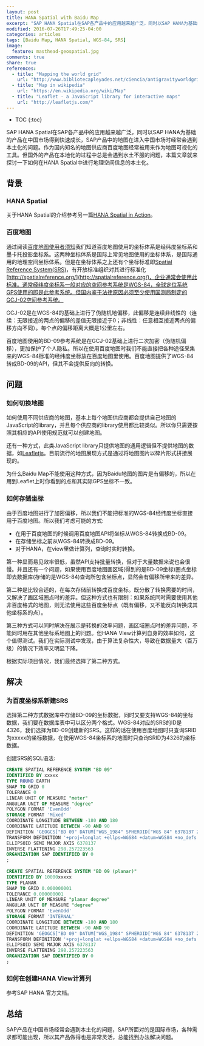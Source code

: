 ```yaml
---
layout: post
title: HANA Spatial with Baidu Map
excerpt: "SAP HANA Spatial在SAP各产品中的应用越来越广泛，同时以SAP HANA为基础的产品在中国市场得到快速成长，SAP产品中的地图在进入中国市场时经常会遇到本土化的问题。作为国内知名的地图供应商百度地图Baidu Map经常被用来作为地图可视化的工具。但国外的产品在本地化的过程中总是会遇到水土不服的问题。"
modified: 2016-07-26T17:49:25-04:00
categories: articles
tags: [Baidu Map, HANA Spatial, WGS-84, SRS]
image:
  feature: masthead-geospatial.jpg
comments: true
share: true
references:
  - title: "Mapping the world grid"
    url: "http://www.bibliotecapleyades.net/ciencia/antigravityworldgrid/ciencia_antigravityworldgrid01.htm"
  - title: "Map in wikipedia"
    url: "https://en.wikipedia.org/wiki/Map"
  - title: "Leaflet - a JavaScript library for interactive maps"
    url: "http://leafletjs.com/"
---
```


* TOC
{:toc}

SAP HANA Spatial在SAP各产品中的应用越来越广泛，同时以SAP HANA为基础的产品在中国市场得到快速成长，SAP产品中的地图在进入中国市场时经常会遇到本土化的问题。作为国内知名的地图供应商百度地图经常被用来作为地图可视化的工具。但国外的产品在本地化的过程中总是会遇到水土不服的问题，本篇文章就来探讨一下如何在HANA Spatial中进行地理空间信息的本土化。

## 背景

### HANA Spatial
关于HANA Spatial的介绍参考另一篇[HANA Spatial in Action](/articles/hana-spatial-in-action)。

### 百度地图

通过阅读[百度地图使用者须知](http://lbsyun.baidu.com/index.php?title=open/question)我们知道百度地图使用的坐标体系是经纬度坐标系和墨卡托投影坐标系。这两种坐标体系是国际上常见地图使用的坐标体系，是国际通用的地理空间坐标体系。但是在坐标体系之上还有个坐标标准即[Spatial Reference System(SRS)](https://en.wikipedia.org/wiki/Spatial_reference_system)，有开放标准组织对其进行标准化[http://spatialreference.org/](http://spatialreference.org/)，企业通常会使用此标准。通常经纬度坐标系一般对应的空间参考系统是WGS-84，全球定位系统GPS使用的即是此参考系统。但国内鉴于法律原因必须至少使用国测局制定的GCJ-02空间参考系统。

GCJ-02是在WGS-84的基础上进行了伪随机地偏移，此偏移是连续非线性的（连续：无限接近的两点的偏移的差值无限接近于0；非线性：任意相互接近两点的偏移方向不同）。每个点的偏移距离大概是1公里左右。

百度地图使用的BD-09参考系统是在GCJ-02基础上进行二次加密（伪随机偏移），更加保护了个人隐私。所以在使用百度地图时我们不能直接把各种途径采集来的WGS-84标准的经纬度坐标放在百度地图里使用。百度地图提供了WGS-84转成BD-09的API，但其不会提供反向的转换。

## 问题

### 如何切换地图
如何使用不同供应商的地图，基本上每个地图供应商都会提供自己地图的JavaScript的library，并且每个供应商的library使用都比较类似。所以你只需要按照其相应的API使用规范就可以创建地图。

还有一种方式，此类JavaScript library只提供地图的通用逻辑但不提供地图的数据，如[Leafletjs](http://leafletjs.com/)。目前流行的地图展现方式是通过将地图图片以碎片形式拼接展现的。

为什么Baidu Map不能使用这种方式，因为Baidu地图的图片是有偏移的，所以在用到Leaflet上时你看到的点和其实际GPS坐标不一致。

### 如何存储坐标
由于百度地图进行了加密偏移，所以我们不能把标准的WGS-84经纬度坐标直接用于百度地图。所以我们考虑可能的方式:

* 在用于百度地图的时候调用百度地图API将坐标从WGS-84转换成BD-09。
* 在存储坐标之前从WGS-84转换成BD-09。
* 对于HANA，在view里做计算列，查询时实时转换。

第一种显而易见效率很低，虽然API支持批量转换，但对于大量数据来说也会很慢。并且还有一个问题，如果使用百度地图画区域(得到的是BD-09坐标)圈点坐标即去数据库(存储的是WGS-84)查询所包含坐标点，显然会有偏移所带来的差异。

第二种是比较合适的，在每次存储前转换成百度坐标。既分散了转换需要的时间，又解决了画区域圈点时的差异。但这种方式也有限制：如果系统同时需要使用其他非百度格式的地图，则无法使用这些百度坐标点（既有偏移，又不能反向转换成其他坐标系的点）。

第三种方式可以同时解决在展示是转换的效率问题，画区域圈点时的差异问题，不能同时用在其他坐标系地图上的问题。但HANA View计算列自身的效率如何，这个值得测试。我们在实际测试中发现，由于算法复杂性大，导致在数据量大（百万级）的情况下效率又明显下降。

根据实际项目情况，我们最终选择了第二种方式。

## 解决

### 为百度坐标系新建SRS
选择第二种方式数据库中存储BD-09的坐标数据，同时又要支持WGS-84的坐标数据，我们要在数据库表中可以区分两个格式。WGS-84对应的SRS的ID是4326，我们选择为BD-09创建新的SRS。这样的话在使用百度地图时只查询SRID为xxxxx的坐标数据，在使用WGS-84坐标系的地图时只查询SRID为4326的坐标数据。

创建SRS的SQL语法:

```sql
CREATE SPATIAL REFERENCE SYSTEM "BD 09"
IDENTIFIED BY xxxxx
TYPE ROUND EARTH
SNAP TO GRID 0
TOLERANCE 0
LINEAR UNIT OF MEASURE "meter"
ANGULAR UNIT OF MEASURE "degree"
POLYGON FORMAT 'EvenOdd'
STORAGE FORMAT 'Mixed'
COORDINATE LONGITUDE BETWEEN -180 AND 180
COORDINATE LATITUDE BETWEEN -90 AND 90
DEFINITION 'GEOGCS["BD 09" DATUM["WGS_1984" SPHEROID["WGS 84" 6378137 298.2572236 AUTHORITY["EPSG"  7030]] AUTHORITY["EPSG" 6326]] PRIMEM["Greenwich" 0 AUTHORITY["EPSG" 8901]] UNIT["degree" 0.017453293 AUTHORITY["EPSG" 9122]] AUTHORITY["EPSG" 4326]]'
TRANSFORM DEFINITION '+proj=longlat +ellps=WGS84 +datum=WGS84 +no_defs'
ELLIPSOID SEMI MAJOR AXIS 6378137
INVERSE FLATTENING 298.257223563
ORGANIZATION SAP IDENTIFIED BY 0 
;
 
CREATE SPATIAL REFERENCE SYSTEM "BD 09 (planar)"
IDENTIFIED BY 10000xxxxx
TYPE PLANAR
SNAP TO GRID 0.000000001
TOLERANCE 0.000000001
LINEAR UNIT OF MEASURE "planar degree"
ANGULAR UNIT OF MEASURE "degree"
POLYGON FORMAT 'EvenOdd'
STORAGE FORMAT 'INTERNAL'
COORDINATE LONGITUDE BETWEEN -180 AND 180
COORDINATE LATITUDE BETWEEN -90 AND 90
DEFINITION 'GEOGCS["BD 09" DATUM["WGS_1984" SPHEROID["WGS 84" 6378137 298.2572236 AUTHORITY["EPSG"  7030]] AUTHORITY["EPSG" 6326]] PRIMEM["Greenwich" 0 AUTHORITY["EPSG" 8901]] UNIT["degree" 0.017453293 AUTHORITY["EPSG" 9122]] AUTHORITY["EPSG" 4326]]'
TRANSFORM DEFINITION '+proj=longlat +ellps=WGS84 +datum=WGS84 +no_defs'
ELLIPSOID SEMI MAJOR AXIS 6378137
INVERSE FLATTENING 298.257223563
ORGANIZATION SAP IDENTIFIED BY 0
;
``` 


### 如何在创建HANA View计算列
参考SAP HANA 官方文档。

## 总结
SAP产品在中国市场经常会遇到本土化的问题，SAP所面对的是国际市场，各种需求都可能出现，所以其产品做得也是非常灵活，总能找到办法解决问题。
